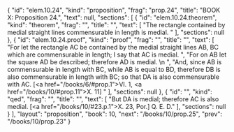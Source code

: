 {
  "id": "elem.10.24",
  "kind": "proposition",
  "frag": "prop.24",
  "title": "BOOK X: Proposition 24.",
  "text": null,
  "sections": [
    {
      "id": "elem.10.24.theorem",
      "kind": "theorem",
      "frag": "",
      "title": "",
      "text": [
        "The rectangle contained by medial straight lines commensurable in length is medial. "
      ],
      "sections": null
    },
    {
      "id": "elem.10.24.proof",
      "kind": "proof",
      "frag": "",
      "title": "",
      "text": [
        "For let the rectangle AC be contained by the medial straight lines AB, BC which are commensurable in length; I say that AC is medial. ",
        "For on AB let the square AD be described; therefore AD is medial. \n      ",
        "And, since AB is commensurable in length with BC, while AB is equal to BD, therefore DB is also commensurable in length with BC; so that DA is also commensurable with AC. [<a href=\"/books/6/#prop.1\">VI. 1</a>, <a href=\"/books/10/#prop.11\">X. 11</a>] "
      ],
      "sections": null
    },
    {
      "id": "",
      "kind": "qed",
      "frag": "",
      "title": "",
      "text": [
        "But DA is medial; therefore AC is also medial. [<a href=\"/books/10/#23.p.1\">X. 23, Por.</a>] Q. E. D."
      ],
      "sections": null
    }
  ],
  "layout": "proposition",
  "book": 10,
  "next": "/books/10/prop.25",
  "prev": "/books/10/prop.23"
}

